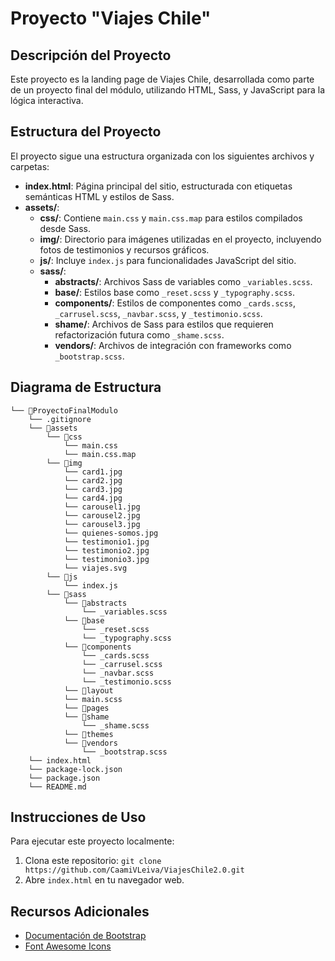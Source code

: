 # Proyecto "Viajes Chile"

## Descripción del Proyecto

Este proyecto es la landing page de Viajes Chile, desarrollada como parte de un proyecto final del módulo, utilizando HTML, Sass, y JavaScript para la lógica interactiva.

## Estructura del Proyecto

El proyecto sigue una estructura organizada con los siguientes archivos y carpetas:

- **index.html**: Página principal del sitio, estructurada con etiquetas semánticas HTML y estilos de Sass.
- **assets/**:
  - **css/**: Contiene `main.css` y `main.css.map` para estilos compilados desde Sass.
  - **img/**: Directorio para imágenes utilizadas en el proyecto, incluyendo fotos de testimonios y recursos gráficos.
  - **js/**: Incluye `index.js` para funcionalidades JavaScript del sitio.
  - **sass/**:
    - **abstracts/**: Archivos Sass de variables como `_variables.scss`.
    - **base/**: Estilos base como `_reset.scss` y `_typography.scss`.
    - **components/**: Estilos de componentes como `_cards.scss`, `_carrusel.scss`, `_navbar.scss`, y `_testimonio.scss`.
    - **shame/**: Archivos de Sass para estilos que requieren refactorización futura como `_shame.scss`.
    - **vendors/**: Archivos de integración con frameworks como `_bootstrap.scss`.

## Diagrama de Estructura
```
└── 📁ProyectoFinalModulo
    └── .gitignore
    └── 📁assets
        └── 📁css
            └── main.css
            └── main.css.map
        └── 📁img
            └── card1.jpg
            └── card2.jpg
            └── card3.jpg
            └── card4.jpg
            └── carousel1.jpg
            └── carousel2.jpg
            └── carousel3.jpg
            └── quienes-somos.jpg
            └── testimonio1.jpg
            └── testimonio2.jpg
            └── testimonio3.jpg
            └── viajes.svg
        └── 📁js
            └── index.js
        └── 📁sass
            └── 📁abstracts
                └── _variables.scss
            └── 📁base
                └── _reset.scss
                └── _typography.scss
            └── 📁components
                └── _cards.scss
                └── _carrusel.scss
                └── _navbar.scss
                └── _testimonio.scss
            └── 📁layout
            └── main.scss
            └── 📁pages
            └── 📁shame
                └── _shame.scss
            └── 📁themes
            └── 📁vendors
                └── _bootstrap.scss
    └── index.html
    └── package-lock.json
    └── package.json
    └── README.md
```


## Instrucciones de Uso

Para ejecutar este proyecto localmente:

1. Clona este repositorio: `git clone https://github.com/CaamiVLeiva/ViajesChile2.0.git`
2. Abre `index.html` en tu navegador web.

## Recursos Adicionales

- [Documentación de Bootstrap](https://getbootstrap.com/docs/)
- [Font Awesome Icons](https://fontawesome.com/icons)
